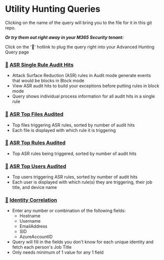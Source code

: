 # Utility Hunting Queries

Clicking on the name of the query will bring you to the file for it in this git repo.

***Or try them out right away in your M365 Security tenant:***

Click on the '🔎' hotlink to plug the query right into your Advanced Hunting Query page

### [🔎](https://security.microsoft.com/v2/advanced-hunting?query=H4sIAAAAAAAAA72WXUvrQBCG51o4_0G8Fgp67UWpCoIfxc_rmKRNNbUhm1oPHPztPvMm7bGlgmAiS5LZ-XpnZ3dm07Oe7drcXiy2mU0ZKXQFb8Y35ZvbpKEi8SOeCt5UvAo915kxnlc6GfLKAtRCVCYftW2wAssYzognhhPLKrUxPkr7a39sx46Zv0qe2glUHVWQrMf4J98Z_FJx9NH0qDzqW3wU4h7ZO-89pAG9viXIH5Fc80TM3Hqg6HJmQ2YzIQZGn6wkij7lu_cj5BN705rnaEZEkGtVU2hHHsi2atbYNe4VeR81me0O-Zx3pDwOZJU0GBO4OVbubdQy5hUrHOEvrE5UYjfQJXZF61ifs9j9CdrcNa_UPprFr6NfkNtYSA-q6kM7UCQTIvG9zTvEXl_hGVZPOt9LH23iDqUd0ApNhTiun1yPYU63ysjAFHm7qAFuXbW199_Y32t27gXKz9UC2i3b9P-5Crf1pGOsF9j7PeJ9uU3sO_WdUn2h9rctgm4R76AeO9y_e3zluqXL1YpusBmLl5Bfz_6r5O3gLm8OX1EuvMRORScNSrxa6b285OrJX9ep4xfyt6zp3bW_gEvs_Z9jH_6pKmKT9x99KKxMfO8Sk-bmqdSxxhs7sc3bd6y2461rLXu111fCrVj_S30ApogSEnYJAAA&timeRangeId=week) [ASR Single Rule Audit Hits](ASRSingleRuleAudits.kusto)
- Attack Surface Reduction (ASR) rules in Audit mode generate events that would be blocks in Block mode
- View ASR audit hits to build your exceptions before putting rules in block mode
- Query shows individual process information for all audit hits in a single rule

### [🔎](https://security.microsoft.com/v2/advanced-hunting?query=H4sIAAAAAAAAA5VQQQrCMBCcs-AfcquC4As8iNqjeBDvtQ200BoxqUXx8c6uNBXRgywh2dnZ2dmsYXFFhZz3hi-LEwI8xhjhAYMOJbELj8GSrECuI2ePG86KemIZGdLVsRrYYZCQ7YkmqjRnmBiO-L9qK-UFVhxqhkWBVN-F-hM12cEzDqpaU6fXf7no52dEip8OrFY_d2mJSS5zk_g7nnjDEMcV7tovTlv1arDgyWM-wZT5kZO-z54RT4nJdltqNhEb9tzpVuWbA6e_1esO05_taNCO2gEAAA&timeRangeId=week) [ASR Top Files Audited](ASRTopFiles.kusto)
- Top files triggering ASR rules, sorted by number of audit hits
- Each file is displayed with which rule it is triggering

### [🔎](https://security.microsoft.com/v2/advanced-hunting?query=H4sIAAAAAAAAA5VRywrCMBCcs-A_5FY99Qs8iI8vEO-xDVaoRppUUfx4JyNtUfQgS9nd2cnsozlyGER4nOkLWMYOe-YNDowC0SujiIqRRYtSmWGefMAYIyzJvDAv6FeMHE597SGFiljDz2BOViTXk7PBjX0TGohZMtKroV9GdiCaScn0lqb7V2khXmTFo6Y5brJWXGq2pFZo44CtVGtd46X_PoElUv6cwKn6uUd3udQ36y8TiB9pVve-632atNWsBjP9lS6fYMp8x07few-qXhfouIPiE2X_VBHwAQAA&timeRangeId=month) [ASR Top Rules Audited](ASRTopRules.kusto)
- Top ASR rules being triggered, sorted by number of audit hits

### [🔎](https://security.microsoft.com/v2/advanced-hunting?query=H4sIAAAAAAAAA5WSUUvDMBSFz7Pgfwi-1IJ_YQ_iVPRBhfku3RZndW1H2zkm_ni_3KzrkBWUEJKce8_JuTcZy-tTuWas1-y8SrVqdKoTfctpozewmul0SVZLbkXOs7ZaGdqAZWQE1oZoC8MpIbsBTUzJ7UYGcz6o5C36W2UNFs6eNdn7asALRrg515fxr9Bbm3-nEXO2P58r1YVlZKa0IBJ4Hp2YG5Q-OL-AeGMc85iSOWXvND7o2wPcgjXc8Ej2k_Wr0IT4HPWg1HuJaFfHO3gO7nQHGrsfqt1yLvVK1JmDY8qdxgq0Qsmb42FvNzhYMjpsZG9Xk5dZxbdw4g84ZJ3ZDLsJ_JpojMWO3nPzlP4Ez8sdo3-HoZ53zsPLNlZx-U_vf7u75RRrDDcsqPGYm_TgV1X2k7tX7tV-AAq0JUYoAwAA&timeRangeId=week) [ASR Top Users Audited](ASRTopUsers.kusto)
- Top users triggering ASR rules, sorted by number of audit hits
- Each user is displayed with which rule(s) they are triggering, their job title, and device name

### [🔎](https://security.microsoft.com/v2/advanced-hunting?query=H4sIAAAAAAAAA6VVTW_TQBCdMxL_werJlgIVHEEcUppCUJUgnIgDqqo02aSunDiynUJRfzxv3q63dmq3BLTy7mR2Pt7MzkyO5VgCGchIJti_gR6CPpMxqDGoQKYS8ybEGUH6M_gxpGPHsRoTakxwO8B5gv0cnO-gz3Gv8i_lBbTV21xmssF5JQa70nfkZrIGL8HvmZQ4M0plssR-jbMAV-_W0CukB-4Op5F8j2tAz6Cf0voCK-dd4SViYDp1dIbbQPryG9ZUrg8kimUHq6WTU-wp7krqGljNIXONXx_wLYDfIkjADeWHHGFdIDfva1EreiNbUG_knYs3p8eU8dpcpERdRVu4_CxwJtgNMSX8jMN1CuqWng3QbpCtjPx7IktoR3M6J_q69MhlrcdXymSFZaAzhvTUZbbwtrb4lckNuE9b-sg85g7rgx2bqy1zp7xL2Cr4xuET3iPvfw1vr6C9xUpZMd2ebOWE1A3c-lv8lR2Lt8vHa0_XdW1dPacZ8y0VW3Rwdqd7FW99la5ecr70CpFXchG1NKdfiWXtvHfp2QgecN1AImE2h436u_O1VmX7sY-22n_L2l-yO0uX56XrwRJ1rxGtcHtLXwFO7Ymdr3bF9JNyOWXb8qT9M4P8pZ8tYaNro0ZdVKuaA_XuH2MeVW8ydF24Ocje4_c61MLAT7N-Y5b9T5Rt9dCN654z9Rffy86iM-RHJ9WoUYW2kuacZqF88q9Yr98jfrZXdrW8RP8ws_ZRKO8LIrzCv43WaOp4XRls66f2buk9Wxl_ADEwGPJIBwAA&timeRangeId=week) [Identity Correlation](IdentityCorrelation.kusto)
- Enter any number or combination of the following fields:
    - Hostname
    - Username
    - EmailAddress
    - SID
    - AzureAccountID
- Query will fill in the fields you don't know for each unique identity and fetch each person's Job Title
- Only needs minimum of 1 value for any 1 field
